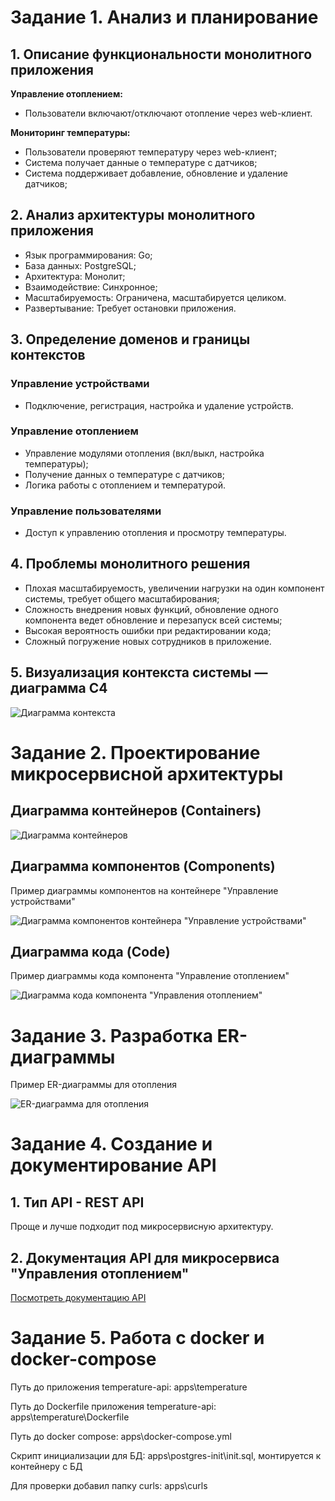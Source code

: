 # Задание 1. Анализ и планирование

## 1. Описание функциональности монолитного приложения

**Управление отоплением:**

- Пользователи включают/отключают отопление через web-клиент.

**Мониторинг температуры:**

- Пользователи проверяют температуру через web-клиент;
- Система получает данные о температуре с датчиков;
- Система поддерживает добавление, обновление и удаление датчиков;

## 2. Анализ архитектуры монолитного приложения

- Язык программирования: Go;
- База данных: PostgreSQL;
- Архитектура: Монолит;
- Взаимодействие: Синхронное;
- Масштабируемость: Ограничена, масштабируется целиком.
- Развертывание: Требует остановки приложения.

## 3. Определение доменов и границы контекстов

### Управление устройствами

- Подключение, регистрация, настройка и удаление устройств.

### Управление отоплением

- Управление модулями отопления (вкл/выкл, настройка температуры);
- Получение данных о температуре с датчиков;
- Логика работы с отоплением и температурой.

### Управление пользователями

- Доступ к управлению отопления и просмотру температуры.

## 4. Проблемы монолитного решения

- Плохая масштабируемость, увеличении нагрузки на один компонент системы, требует общего масштабирования;
- Сложность внедрения новых функций, обновление одного компонента ведет обновление и перезапуск всей системы;
- Высокая вероятность ошибки при редактировании кода;
- Сложный погружение новых сотрудников в приложение.

## 5. Визуализация контекста системы — диаграмма С4

![Диаграмма контекста](apps/diagrams/context/context.png)

# Задание 2. Проектирование микросервисной архитектуры

## Диаграмма контейнеров (Containers)

![Диаграмма контейнеров](apps/diagrams/container/container.png)

## Диаграмма компонентов (Components)

Пример диаграммы компонентов на контейнере "Управление устройствами"

![Диаграмма компонентов контейнера "Управление устройствами"](apps/diagrams/component/component.png)

## Диаграмма кода (Code)

Пример диаграммы кода компонента "Управление отоплением"

![Диаграмма кода компонента "Управления отоплением"](apps/diagrams/code/code.png)

# Задание 3. Разработка ER-диаграммы

Пример ER-диаграммы для отопления

![ER-диаграмма для отопления](apps/diagrams/er/er.png)

# Задание 4. Создание и документирование API

## 1. Тип API - REST API

Проще и лучше подходит под микросервисную архитектуру.

## 2. Документация API для микросервиса "Управления отоплением"

[Посмотреть документацию API](apps/openapi/version_2025-06-15.yaml)

# Задание 5. Работа с docker и docker-compose

Путь до приложения temperature-api: apps\temperature

Путь до Dockerfile приложения temperature-api: apps\temperature\Dockerfile

Путь до docker compose: apps\docker-compose.yml

Скрипт инициализации для БД: apps\postgres-init\init.sql, монтируется к контейнеру с БД

Для проверки добавил папку curls: apps\curls
